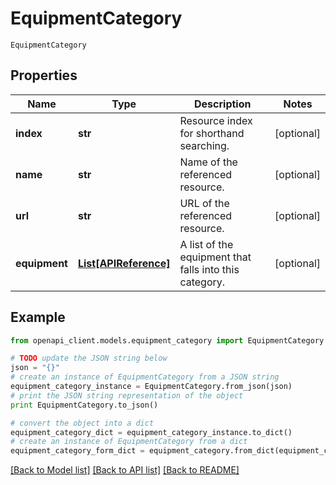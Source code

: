 # EquipmentCategory

`EquipmentCategory` 

## Properties
Name | Type | Description | Notes
------------ | ------------- | ------------- | -------------
**index** | **str** | Resource index for shorthand searching. | [optional] 
**name** | **str** | Name of the referenced resource. | [optional] 
**url** | **str** | URL of the referenced resource. | [optional] 
**equipment** | [**List[APIReference]**](APIReference.md) | A list of the equipment that falls into this category. | [optional] 

## Example

```python
from openapi_client.models.equipment_category import EquipmentCategory

# TODO update the JSON string below
json = "{}"
# create an instance of EquipmentCategory from a JSON string
equipment_category_instance = EquipmentCategory.from_json(json)
# print the JSON string representation of the object
print EquipmentCategory.to_json()

# convert the object into a dict
equipment_category_dict = equipment_category_instance.to_dict()
# create an instance of EquipmentCategory from a dict
equipment_category_form_dict = equipment_category.from_dict(equipment_category_dict)
```
[[Back to Model list]](../README.md#documentation-for-models) [[Back to API list]](../README.md#documentation-for-api-endpoints) [[Back to README]](../README.md)


